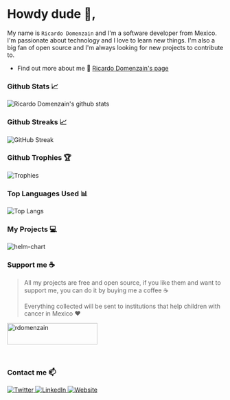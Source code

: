 # Howdy dude :wave:,

My name is `Ricardo Domenzain` and I'm a software developer from Mexico. I'm passionate about technology and I love to learn new things. I'm also a big fan of open source and I'm always looking for new projects to contribute to.
 
- Find out more about me 👀 [Ricardo Domenzain's page](https://rdomenzain.github.io/rdomenzain/)

### Github Stats 📈

![Ricardo Domenzain's github stats](https://github-readme-stats-sigma-five.vercel.app/api?username=rdomenzain&count_private=true&show_icons=true&theme=radical)

### Github Streaks 📈

![GitHub Streak](https://github-readme-streak-stats.herokuapp.com/?user=rdomenzain&theme=radical)

### Github Trophies 🏆

![Trophies](https://github-profile-trophy.vercel.app/?username=rdomenzain&theme=radical)

### Top Languages Used 📊

![Top Langs](https://github-readme-stats-sigma-five.vercel.app/api/top-langs/?username=rdomenzain&layout=compact&theme=radical)

### My Projects :computer:

![**`helm-chart`**](https://github-readme-stats-sigma-five.vercel.app/api/pin/?username=rdomenzain&repo=helm-chart&show_owner=true)

### Support me :coffee:

> All my projects are free and open source, if you like them and want to support me, you can do it by buying me a coffee :coffee:
>
> Everything collected will be sent to institutions that help children with cancer in Mexico :heart:

<p>
    <a href="https://www.buymeacoffee.com/rdomenzain">
        <img src="https://cdn.buymeacoffee.com/buttons/v2/default-yellow.png" height="50" width="210" alt="rdomenzain" />
    </a>
</p>
<br>

### Contact me :mailbox:

<p>
    <a href="https://twitter.com/rdomenzainm">
        <img src="https://img.shields.io/twitter/follow/rdomenzain?label=Twitter&style=social" alt="Twitter" />
    </a>
    <a href="https://www.linkedin.com/in/rdomenzain/">
        <img src="https://img.shields.io/badge/LinkedIn-blue?style=flat&logo=linkedin&labelColor=blue" alt="LinkedIn" />
    </a>
    <a href="https://rdomenzain.github.io/rdomenzain/">
        <img src="https://img.shields.io/badge/Website-blue?style=flat&logo=google-chrome&labelColor=blue" alt="Website" />
    </a>
</p>

